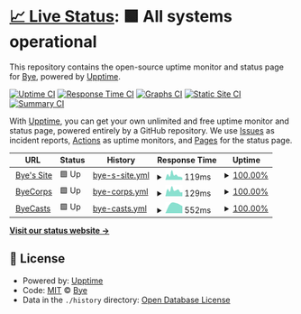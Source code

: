 # [📈 Live Status](https://status.byemc.xyz): <!--live status--> **🟩 All systems operational**

This repository contains the open-source uptime monitor and status page for [Bye](https://byemc.xyz), powered by [Upptime](https://github.com/upptime/upptime).

[![Uptime CI](https://github.com/byemc/status/workflows/Uptime%20CI/badge.svg)](https://github.com/byemc/status/actions?query=workflow%3A%22Uptime+CI%22)
[![Response Time CI](https://github.com/byemc/status/workflows/Response%20Time%20CI/badge.svg)](https://github.com/byemc/status/actions?query=workflow%3A%22Response+Time+CI%22)
[![Graphs CI](https://github.com/byemc/status/workflows/Graphs%20CI/badge.svg)](https://github.com/byemc/status/actions?query=workflow%3A%22Graphs+CI%22)
[![Static Site CI](https://github.com/byemc/status/workflows/Static%20Site%20CI/badge.svg)](https://github.com/byemc/status/actions?query=workflow%3A%22Static+Site+CI%22)
[![Summary CI](https://github.com/byemc/status/workflows/Summary%20CI/badge.svg)](https://github.com/byemc/status/actions?query=workflow%3A%22Summary+CI%22)

With [Upptime](https://upptime.js.org), you can get your own unlimited and free uptime monitor and status page, powered entirely by a GitHub repository. We use [Issues](https://github.com/byemc/status/issues) as incident reports, [Actions](https://github.com/byemc/status/actions) as uptime monitors, and [Pages](https://status.byemc.xyz) for the status page.

<!--start: status pages-->
<!-- This summary is generated by Upptime (https://github.com/upptime/upptime) -->
<!-- Do not edit this manually, your changes will be overwritten -->
<!-- prettier-ignore -->
| URL | Status | History | Response Time | Uptime |
| --- | ------ | ------- | ------------- | ------ |
| <img alt="" src="https://favicons.githubusercontent.com/www.byemc.xyz" height="13"> [Bye's Site](https://www.byemc.xyz) | 🟩 Up | [bye-s-site.yml](https://github.com/byemc/status/commits/HEAD/history/bye-s-site.yml) | <details><summary><img alt="Response time graph" src="./graphs/bye-s-site/response-time-week.png" height="20"> 119ms</summary><br><a href="https://status2.byemc.xyz/history/bye-s-site"><img alt="Response time 130" src="https://img.shields.io/endpoint?url=https%3A%2F%2Fraw.githubusercontent.com%2Fbyemc%2Fstatus%2FHEAD%2Fapi%2Fbye-s-site%2Fresponse-time.json"></a><br><a href="https://status2.byemc.xyz/history/bye-s-site"><img alt="24-hour response time 55" src="https://img.shields.io/endpoint?url=https%3A%2F%2Fraw.githubusercontent.com%2Fbyemc%2Fstatus%2FHEAD%2Fapi%2Fbye-s-site%2Fresponse-time-day.json"></a><br><a href="https://status2.byemc.xyz/history/bye-s-site"><img alt="7-day response time 119" src="https://img.shields.io/endpoint?url=https%3A%2F%2Fraw.githubusercontent.com%2Fbyemc%2Fstatus%2FHEAD%2Fapi%2Fbye-s-site%2Fresponse-time-week.json"></a><br><a href="https://status2.byemc.xyz/history/bye-s-site"><img alt="30-day response time 117" src="https://img.shields.io/endpoint?url=https%3A%2F%2Fraw.githubusercontent.com%2Fbyemc%2Fstatus%2FHEAD%2Fapi%2Fbye-s-site%2Fresponse-time-month.json"></a><br><a href="https://status2.byemc.xyz/history/bye-s-site"><img alt="1-year response time 130" src="https://img.shields.io/endpoint?url=https%3A%2F%2Fraw.githubusercontent.com%2Fbyemc%2Fstatus%2FHEAD%2Fapi%2Fbye-s-site%2Fresponse-time-year.json"></a></details> | <details><summary><a href="https://status2.byemc.xyz/history/bye-s-site">100.00%</a></summary><a href="https://status2.byemc.xyz/history/bye-s-site"><img alt="All-time uptime 100.00%" src="https://img.shields.io/endpoint?url=https%3A%2F%2Fraw.githubusercontent.com%2Fbyemc%2Fstatus%2FHEAD%2Fapi%2Fbye-s-site%2Fuptime.json"></a><br><a href="https://status2.byemc.xyz/history/bye-s-site"><img alt="24-hour uptime 100.00%" src="https://img.shields.io/endpoint?url=https%3A%2F%2Fraw.githubusercontent.com%2Fbyemc%2Fstatus%2FHEAD%2Fapi%2Fbye-s-site%2Fuptime-day.json"></a><br><a href="https://status2.byemc.xyz/history/bye-s-site"><img alt="7-day uptime 100.00%" src="https://img.shields.io/endpoint?url=https%3A%2F%2Fraw.githubusercontent.com%2Fbyemc%2Fstatus%2FHEAD%2Fapi%2Fbye-s-site%2Fuptime-week.json"></a><br><a href="https://status2.byemc.xyz/history/bye-s-site"><img alt="30-day uptime 100.00%" src="https://img.shields.io/endpoint?url=https%3A%2F%2Fraw.githubusercontent.com%2Fbyemc%2Fstatus%2FHEAD%2Fapi%2Fbye-s-site%2Fuptime-month.json"></a><br><a href="https://status2.byemc.xyz/history/bye-s-site"><img alt="1-year uptime 100.00%" src="https://img.shields.io/endpoint?url=https%3A%2F%2Fraw.githubusercontent.com%2Fbyemc%2Fstatus%2FHEAD%2Fapi%2Fbye-s-site%2Fuptime-year.json"></a></details>
| <img alt="" src="https://favicons.githubusercontent.com/byecorps.com" height="13"> [ByeCorps](https://byecorps.com) | 🟩 Up | [bye-corps.yml](https://github.com/byemc/status/commits/HEAD/history/bye-corps.yml) | <details><summary><img alt="Response time graph" src="./graphs/bye-corps/response-time-week.png" height="20"> 129ms</summary><br><a href="https://status2.byemc.xyz/history/bye-corps"><img alt="Response time 137" src="https://img.shields.io/endpoint?url=https%3A%2F%2Fraw.githubusercontent.com%2Fbyemc%2Fstatus%2FHEAD%2Fapi%2Fbye-corps%2Fresponse-time.json"></a><br><a href="https://status2.byemc.xyz/history/bye-corps"><img alt="24-hour response time 87" src="https://img.shields.io/endpoint?url=https%3A%2F%2Fraw.githubusercontent.com%2Fbyemc%2Fstatus%2FHEAD%2Fapi%2Fbye-corps%2Fresponse-time-day.json"></a><br><a href="https://status2.byemc.xyz/history/bye-corps"><img alt="7-day response time 129" src="https://img.shields.io/endpoint?url=https%3A%2F%2Fraw.githubusercontent.com%2Fbyemc%2Fstatus%2FHEAD%2Fapi%2Fbye-corps%2Fresponse-time-week.json"></a><br><a href="https://status2.byemc.xyz/history/bye-corps"><img alt="30-day response time 131" src="https://img.shields.io/endpoint?url=https%3A%2F%2Fraw.githubusercontent.com%2Fbyemc%2Fstatus%2FHEAD%2Fapi%2Fbye-corps%2Fresponse-time-month.json"></a><br><a href="https://status2.byemc.xyz/history/bye-corps"><img alt="1-year response time 137" src="https://img.shields.io/endpoint?url=https%3A%2F%2Fraw.githubusercontent.com%2Fbyemc%2Fstatus%2FHEAD%2Fapi%2Fbye-corps%2Fresponse-time-year.json"></a></details> | <details><summary><a href="https://status2.byemc.xyz/history/bye-corps">100.00%</a></summary><a href="https://status2.byemc.xyz/history/bye-corps"><img alt="All-time uptime 100.00%" src="https://img.shields.io/endpoint?url=https%3A%2F%2Fraw.githubusercontent.com%2Fbyemc%2Fstatus%2FHEAD%2Fapi%2Fbye-corps%2Fuptime.json"></a><br><a href="https://status2.byemc.xyz/history/bye-corps"><img alt="24-hour uptime 100.00%" src="https://img.shields.io/endpoint?url=https%3A%2F%2Fraw.githubusercontent.com%2Fbyemc%2Fstatus%2FHEAD%2Fapi%2Fbye-corps%2Fuptime-day.json"></a><br><a href="https://status2.byemc.xyz/history/bye-corps"><img alt="7-day uptime 100.00%" src="https://img.shields.io/endpoint?url=https%3A%2F%2Fraw.githubusercontent.com%2Fbyemc%2Fstatus%2FHEAD%2Fapi%2Fbye-corps%2Fuptime-week.json"></a><br><a href="https://status2.byemc.xyz/history/bye-corps"><img alt="30-day uptime 100.00%" src="https://img.shields.io/endpoint?url=https%3A%2F%2Fraw.githubusercontent.com%2Fbyemc%2Fstatus%2FHEAD%2Fapi%2Fbye-corps%2Fuptime-month.json"></a><br><a href="https://status2.byemc.xyz/history/bye-corps"><img alt="1-year uptime 100.00%" src="https://img.shields.io/endpoint?url=https%3A%2F%2Fraw.githubusercontent.com%2Fbyemc%2Fstatus%2FHEAD%2Fapi%2Fbye-corps%2Fuptime-year.json"></a></details>
| <img alt="" src="https://favicons.githubusercontent.com/byecasts.com" height="13"> [ByeCasts](https://byecasts.com) | 🟩 Up | [bye-casts.yml](https://github.com/byemc/status/commits/HEAD/history/bye-casts.yml) | <details><summary><img alt="Response time graph" src="./graphs/bye-casts/response-time-week.png" height="20"> 552ms</summary><br><a href="https://status2.byemc.xyz/history/bye-casts"><img alt="Response time 552" src="https://img.shields.io/endpoint?url=https%3A%2F%2Fraw.githubusercontent.com%2Fbyemc%2Fstatus%2FHEAD%2Fapi%2Fbye-casts%2Fresponse-time.json"></a><br><a href="https://status2.byemc.xyz/history/bye-casts"><img alt="24-hour response time 428" src="https://img.shields.io/endpoint?url=https%3A%2F%2Fraw.githubusercontent.com%2Fbyemc%2Fstatus%2FHEAD%2Fapi%2Fbye-casts%2Fresponse-time-day.json"></a><br><a href="https://status2.byemc.xyz/history/bye-casts"><img alt="7-day response time 552" src="https://img.shields.io/endpoint?url=https%3A%2F%2Fraw.githubusercontent.com%2Fbyemc%2Fstatus%2FHEAD%2Fapi%2Fbye-casts%2Fresponse-time-week.json"></a><br><a href="https://status2.byemc.xyz/history/bye-casts"><img alt="30-day response time 552" src="https://img.shields.io/endpoint?url=https%3A%2F%2Fraw.githubusercontent.com%2Fbyemc%2Fstatus%2FHEAD%2Fapi%2Fbye-casts%2Fresponse-time-month.json"></a><br><a href="https://status2.byemc.xyz/history/bye-casts"><img alt="1-year response time 552" src="https://img.shields.io/endpoint?url=https%3A%2F%2Fraw.githubusercontent.com%2Fbyemc%2Fstatus%2FHEAD%2Fapi%2Fbye-casts%2Fresponse-time-year.json"></a></details> | <details><summary><a href="https://status2.byemc.xyz/history/bye-casts">100.00%</a></summary><a href="https://status2.byemc.xyz/history/bye-casts"><img alt="All-time uptime 100.00%" src="https://img.shields.io/endpoint?url=https%3A%2F%2Fraw.githubusercontent.com%2Fbyemc%2Fstatus%2FHEAD%2Fapi%2Fbye-casts%2Fuptime.json"></a><br><a href="https://status2.byemc.xyz/history/bye-casts"><img alt="24-hour uptime 100.00%" src="https://img.shields.io/endpoint?url=https%3A%2F%2Fraw.githubusercontent.com%2Fbyemc%2Fstatus%2FHEAD%2Fapi%2Fbye-casts%2Fuptime-day.json"></a><br><a href="https://status2.byemc.xyz/history/bye-casts"><img alt="7-day uptime 100.00%" src="https://img.shields.io/endpoint?url=https%3A%2F%2Fraw.githubusercontent.com%2Fbyemc%2Fstatus%2FHEAD%2Fapi%2Fbye-casts%2Fuptime-week.json"></a><br><a href="https://status2.byemc.xyz/history/bye-casts"><img alt="30-day uptime 100.00%" src="https://img.shields.io/endpoint?url=https%3A%2F%2Fraw.githubusercontent.com%2Fbyemc%2Fstatus%2FHEAD%2Fapi%2Fbye-casts%2Fuptime-month.json"></a><br><a href="https://status2.byemc.xyz/history/bye-casts"><img alt="1-year uptime 100.00%" src="https://img.shields.io/endpoint?url=https%3A%2F%2Fraw.githubusercontent.com%2Fbyemc%2Fstatus%2FHEAD%2Fapi%2Fbye-casts%2Fuptime-year.json"></a></details>

<!--end: status pages-->

[**Visit our status website →**](https://status.byemc.xyz)

## 📄 License

- Powered by: [Upptime](https://github.com/upptime/upptime)
- Code: [MIT](./LICENSE) © [Bye](https://byemc.xyz)
- Data in the `./history` directory: [Open Database License](https://opendatacommons.org/licenses/odbl/1-0/)
